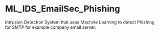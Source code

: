 # ML_IDS_EmailSec_Phishing
Intrusion Detection System that uses Machine Learning to detect Phishing for SMTP for example company email server.
